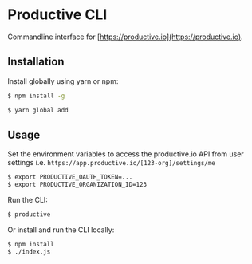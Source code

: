 # Productive CLI

Commandline interface for [https://productive.io](https://productive.io).

## Installation

Install globally using yarn or npm:

```bash
$ npm install -g
```

```bash
$ yarn global add
```

## Usage

Set the environment variables to access the productive.io API
from user settings i.e. `https://app.productive.io/[123-org]/settings/me`

```bash
$ export PRODUCTIVE_OAUTH_TOKEN=...
$ export PRODUCTIVE_ORGANIZATION_ID=123
```

Run the CLI:

```bash
$ productive
```

Or install and run the CLI locally:

```bash
$ npm install
$ ./index.js
```
